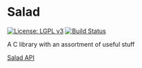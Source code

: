 Salad
=====

[![License: LGPL v3](https://img.shields.io/badge/License-LGPL%20v3-blue.svg)](http://www.gnu.org/licenses/lgpl-3.0)
[![Build Status](https://travis-ci.org/ldilley/salad.svg?branch=master)](https://travis-ci.org/ldilley/salad)

A C library with an assortment of useful stuff

[Salad API](http://www.dilley.me/salad_api/)
